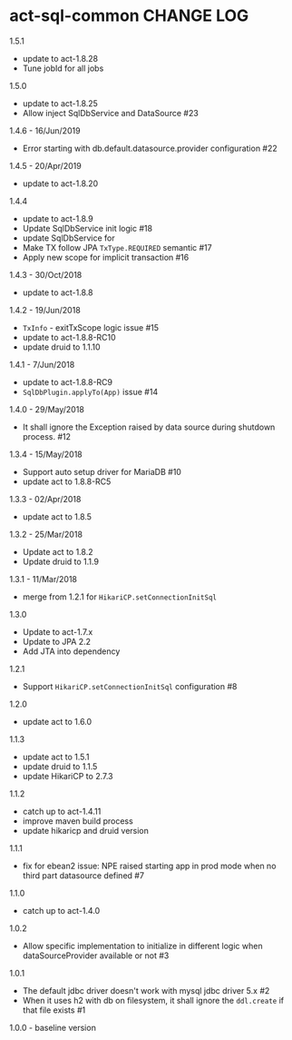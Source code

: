 # act-sql-common CHANGE LOG

1.5.1
* update to act-1.8.28
* Tune jobId for all jobs

1.5.0
* update to act-1.8.25
* Allow inject SqlDbService and DataSource #23

1.4.6 - 16/Jun/2019
* Error starting with db.default.datasource.provider configuration #22

1.4.5 - 20/Apr/2019
* update to act-1.8.20

1.4.4
* update to act-1.8.9
* Update SqlDbService init logic #18
* update SqlDbService for
* Make TX follow JPA `TxType.REQUIRED` semantic #17
* Apply new scope for implicit transaction #16

1.4.3 - 30/Oct/2018
* update to act-1.8.8

1.4.2 - 19/Jun/2018
* `TxInfo` - exitTxScope logic issue #15
* update to act-1.8.8-RC10
* update druid to 1.1.10

1.4.1 - 7/Jun/2018

* update to act-1.8.8-RC9
* `SqlDbPlugin.applyTo(App)` issue #14

1.4.0 - 29/May/2018

* It shall ignore the Exception raised by data source during shutdown process. #12

1.3.4 - 15/May/2018
* Support auto setup driver for MariaDB #10
* update act to 1.8.8-RC5

1.3.3 - 02/Apr/2018
* update act to 1.8.5

1.3.2 - 25/Mar/2018
* Update act to 1.8.2
* Update druid to 1.1.9

1.3.1 - 11/Mar/2018
* merge from 1.2.1 for `HikariCP.setConnectionInitSql`

1.3.0
* Update to act-1.7.x
* Update to JPA 2.2
* Add JTA into dependency

1.2.1
* Support `HikariCP.setConnectionInitSql` configuration #8

1.2.0
* update act to 1.6.0

1.1.3
* update act to 1.5.1
* update druid to 1.1.5
* update HikariCP to 2.7.3

1.1.2
* catch up to act-1.4.11
* improve maven build process
* update hikaricp and druid version

1.1.1
* fix for ebean2 issue: NPE raised starting app in prod mode when no third part datasource defined #7

1.1.0
* catch up to act-1.4.0

1.0.2
- Allow specific implementation to initialize in different logic when dataSourceProvider available or not #3 

1.0.1
- The default jdbc driver doesn't work with mysql jdbc driver 5.x #2 
- When it uses h2 with db on filesystem, it shall ignore the `ddl.create` if that file exists #1 

1.0.0 - baseline version
